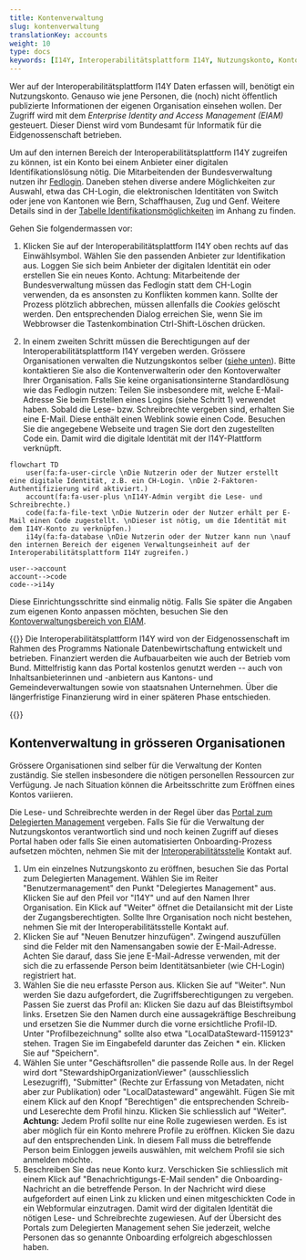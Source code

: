 ```yaml
---
title: Kontenverwaltung
slug: kontenverwaltung
translationKey: accounts
weight: 10
type: docs
keywords: [I14Y, Interoperabilitätsplattform I14Y, Nutzungskonto, Konto, Zugang, EIAM, Login]
---
```


Wer auf der Interoperabilitätsplattform I14Y Daten erfassen will, benötigt ein Nutzungskonto. Genauso wie jene Personen, die (noch) nicht öffentlich publizierte Informationen der eigenen Organisation einsehen wollen. Der Zugriff wird mit dem _Enterprise Identity and Access Management (EIAM)_ gesteuert. Dieser Dienst wird vom Bundesamt für Informatik für die Eidgenossenschaft betrieben.  

Um auf den internen Bereich der Interoperabilitätsplattform I14Y zugreifen zu können, ist ein Konto bei einem Anbieter einer digitalen Identifikationslösung nötig. Die Mitarbeitenden der Bundesverwaltung nutzen ihr [Fedlogin](https://www.eiam.swiss). Daneben stehen diverse andere Möglichkeiten zur Auswahl, etwa das CH-Login, die elektronischen Identitäten von Switch oder jene von Kantonen wie Bern, Schaffhausen, Zug und Genf. Weitere Details sind in der [Tabelle Identifikationsmöglichkeiten](/handbook/de/anhang/eiam) im Anhang zu finden. 

Gehen Sie folgendermassen vor:

1. Klicken Sie auf der Interoperabilitätsplattform I14Y oben rechts auf das Einwählsymbol. Wählen Sie den passenden Anbieter zur Identifikation aus. Loggen Sie sich beim Anbieter der digitalen Identität ein oder erstellen Sie ein neues Konto. Achtung: Mitarbeitende der Bundesverwaltung müssen das Fedlogin statt dem CH-Login verwenden, da es ansonsten zu Konflikten kommen kann. Sollte der Prozess plötzlich abbrechen, müssen allenfalls die _Cookies_ gelöscht werden. Den entsprechenden Dialog erreichen Sie, wenn Sie im Webbrowser die Tastenkombination Ctrl-Shift-Löschen drücken. 

2. In einem zweiten Schritt müssen die Berechtigungen auf der Interoperabilitätsplattform I14Y vergeben werden. Grössere Organisationen verwalten die Nutzungskontos selber ([siehe unten](#kontenverwaltung-in-grösseren-organisationen)). Bitte kontaktieren Sie also die Kontenverwalterin oder den Kontoverwalter Ihrer Organisation. Falls Sie keine organisationsinterne Standardlösung wie das Fedlogin nutzen: Teilen Sie insbesondere mit, welche E-Mail-Adresse Sie beim Erstellen eines Logins (siehe Schritt 1) verwendet haben. Sobald die Lese- bzw. Schreibrechte vergeben sind, erhalten Sie eine E-Mail. Diese enthält einen Weblink sowie einen Code. Besuchen Sie die angegebene Webseite und tragen Sie dort den zugestellten Code ein. Damit wird die digitale Identität mit der I14Y-Plattform verknüpft.  

```mermaid
flowchart TD
    user(fa:fa-user-circle \nDie Nutzerin oder der Nutzer erstellt eine digitale Identität, z.B. ein CH-Login. \nDie 2-Faktoren-Authentifizierung wird aktiviert.)
    account(fa:fa-user-plus \nI14Y-Admin vergibt die Lese- und Schreibrechte.)
    code(fa:fa-file-text \nDie Nutzerin oder der Nutzer erhält per E-Mail einen Code zugestellt. \nDieser ist nötig, um die Identität mit dem I14Y-Konto zu verknüpfen.)
    i14y(fa:fa-database \nDie Nutzerin oder der Nutzer kann nun \nauf den internen Bereich der eigenen Verwaltungseinheit auf der Interoperabilitätsplattform I14Y zugreifen.)

user-->account
account-->code
code-->i14y
```

Diese Einrichtungsschritte sind einmalig nötig. Falls Sie später die Angaben zum eigenen Konto anpassen möchten, besuchen Sie den [Kontoverwaltungsbereich von EIAM](https://www.myaccount.eiam.admin.ch). 

{{<alert title="Wieviel kostet das Konto?" color="info" >}}
Die Interoperabilitätsplattform I14Y wird von der Eidgenossenschaft im Rahmen des Programms Nationale Datenbewirtschaftung entwickelt und betrieben. Finanziert werden die Aufbauarbeiten wie auch der Betrieb vom Bund. Mittelfristig kann das Portal kostenlos genutzt werden -- auch von Inhaltsanbieterinnen und -anbietern aus Kantons- und Gemeindeverwaltungen sowie von staatsnahen Unternehmen. Über die längerfristige Finanzierung wird in einer späteren Phase entschieden. 

{{</alert>}}

## Kontenverwaltung in grösseren Organisationen 

Grössere Organisationen sind selber für die Verwaltung der Konten zuständig. Sie stellen insbesondere die nötigen personellen Ressourcen zur Verfügung. Je nach Situation können die Arbeitsschritte zum Eröffnen eines Kontos variieren.

Die Lese- und Schreibrechte werden in der Regel über das [Portal zum Delegierten Management](https://www.portal.eiam.admin.ch/) vergeben. Falls Sie für die Verwaltung der Nutzungskontos verantwortlich sind und noch keinen Zugriff auf dieses Portal haben oder falls Sie einen automatisierten Onboarding-Prozess aufsetzen möchten, nehmen Sie mit der [Interoperabilitätsstelle](mailto:i14y@bfs.admin.ch) Kontakt auf. 

1. Um ein einzelnes Nutzungskonto zu eröffnen, besuchen Sie das Portal zum Delegierten Management. Wählen Sie im Reiter "Benutzermanagement" den Punkt "Delegiertes Management" aus. Klicken Sie auf den Pfeil vor "I14Y" und auf den Namen Ihrer Organisation. Ein Klick auf "Weiter" öffnet die Detailansicht mit der Liste der Zugangsberechtigten. Sollte Ihre Organisation noch nicht bestehen, nehmen Sie mit der Interoperabilitätsstelle Kontakt auf.
2. Klicken Sie auf "Neuen Benutzer hinzufügen". Zwingend auszufüllen sind die Felder mit den Namensangaben sowie der E-Mail-Adresse. Achten Sie darauf, dass Sie jene E-Mail-Adresse verwenden, mit der sich die zu erfassende Person beim Identitätsanbieter (wie CH-Login) registriert hat. 
3. Wählen Sie die neu erfasste Person aus. Klicken Sie auf "Weiter". Nun werden Sie dazu aufgefordert, die Zugriffsberechtigungen zu vergeben. Passen Sie zuerst das Profil an: Klicken Sie dazu auf das Bleistiftsymbol links. Ersetzen Sie den Namen durch eine aussagekräftige Beschreibung und ersetzen Sie die Nummer durch die vorne ersichtliche Profil-ID. Unter "Profilbezeichnung" sollte also etwa "LocalDataSteward-1159123" stehen. Tragen Sie im Eingabefeld darunter das Zeichen * ein. Klicken Sie auf "Speichern".
4. Wählen Sie unter "Geschäftsrollen" die passende Rolle aus. In der Regel wird dort "StewardshipOrganizationViewer" (ausschliesslich Lesezugriff), "Submitter" (Rechte zur Erfassung von Metadaten, nicht aber zur Publikation) oder "LocalDatasteward" angewählt. Fügen Sie mit einem Klick auf den Knopf "Berechtigen" die entsprechenden Schreib- und Leserechte dem Profil hinzu. Klicken Sie schliesslich auf "Weiter". __Achtung:__ Jedem Profil sollte nur eine Rolle zugewiesen werden. Es ist aber möglich für ein Konto mehrere Profile zu eröffnen. Klicken Sie dazu auf den entsprechenden Link. In diesem Fall muss die betreffende Person beim Einloggen jeweils auswählen, mit welchem Profil sie sich anmelden möchte.   
5. Beschreiben Sie das neue Konto kurz. Verschicken Sie schliesslich mit einem Klick auf "Benachrichtigungs-E-Mail senden" die Onboarding-Nachricht an die betreffende Person. In der Nachricht wird diese aufgefordert auf einen Link zu klicken und einen mitgeschickten Code in ein Webformular einzutragen. Damit wird der digitalen Identität die nötigen Lese- und Schreibrechte zugewiesen. Auf der Übersicht des Portals zum Delegierten Management sehen Sie jederzeit, welche Personen das so genannte Onboarding erfolgreich abgeschlossen haben.